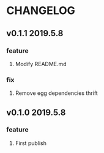 # CHANGELOG

## v0.1.1 2019.5.8

### feature

1. Modify README.md

### fix

1. Remove egg dependencies thrift

## v0.1.0 2019.5.8

### feature

1. First publish
